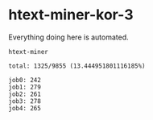 # htext-miner-kor-3

Everything doing here is automated.

```
htext-miner

total: 1325/9855 (13.444951801116185%)

job0: 242
job1: 279
job2: 261
job3: 278
job4: 265
```